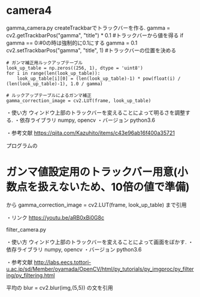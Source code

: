 # camera4
gamma_camera.py
createTrackbarでトラックバーを作る.
gamma = cv2.getTrackbarPos("gamma", "title") * 0.1 #トラックバーから値を得る
    if gamma == 0:#0の時は強制的に0.1にする
        gamma = 0.1
        cv2.setTrackbarPos("gamma", "title", 1) #トラックバーの位置を決める
    
    # ガンマ補正用ルックアップテーブル
    look_up_table = np.zeros((256, 1), dtype = 'uint8')
    for i in range(len(look_up_table)):
        look_up_table[i][0] = (len(look_up_table)-1) * pow(float(i) / (len(look_up_table)-1), 1.0 / gamma)
    
    # ルックアップテーブルによるガンマ補正
    gamma_correction_image = cv2.LUT(frame, look_up_table)

・使い方
ウィンドウ上部のトラックバーを変えることによって明るさを調整する.
・依存ライブラリ
numpy, opencv
・バージョン
python3.6

・参考文献 
https://qiita.com/Kazuhito/items/c43e96ab16f400a35721

プログラムの
# ガンマ値設定用のトラックバー用意(小数点を扱えないため、10倍の値で準備)
から
gamma_correction_image = cv2.LUT(frame, look_up_table)
まで引用

・リンク
https://youtu.be/aRB0xBi0G8c

filter_camera.py

・使い方
ウィンドウ上部のトラックバーを変えることによって画面をぼかす.
・依存ライブラリ
numpy, opencv
・バージョン
python3.6

・参考文献
http://labs.eecs.tottori-u.ac.jp/sd/Member/oyamada/OpenCV/html/py_tutorials/py_imgproc/py_filtering/py_filtering.html

平均の
blur = cv2.blur(img,(5,5))
の文を引用


